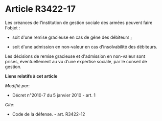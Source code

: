 # Article R3422-17

Les créances de l'institution de gestion sociale des armées peuvent faire l'objet : 

- soit d'une remise gracieuse en cas de gêne des débiteurs ; 

- soit d'une admission en non-valeur en cas d'insolvabilité des débiteurs. 

Les décisions de remise gracieuse et d'admission en non-valeur sont prises, éventuellement au vu d'une expertise sociale, par
le conseil de gestion.

**Liens relatifs à cet article**

_Modifié par_:

  - Décret n°2010-7 du 5 janvier 2010 - art. 1

_Cite_:

  - Code de la défense. - art. R3422-12
